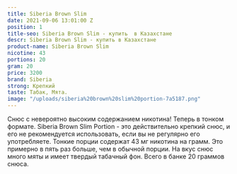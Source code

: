 ```yaml
---
title: Siberia Brown Slim
date: 2021-09-06 13:01:00 Z
position: 1
title-seo: Siberia Brown Slim - купить  в Казахстане
descr: Siberia Brown Slim - купить в Казахстане
product-name: Siberia Brown Slim
nicotine: 43
portions: 20
gram: 20
price: 3200
brand: Siberia
strong: Крепкий
taste: Табак, Мята.
image: "/uploads/siberia%20brown%20slim%20portion-7a5187.png"
---
```


Снюс с невероятно высоким содержанием никотина! Теперь в тонком формате. Siberia Brown Slim Portion - это действительно крепкий снюс, и его не рекомендуется использовать, если вы не регулярно его употребляете. Тонкие порции содержат 43 мг никотина на грамм. Это примерно в пять раз больше, чем в обычной порции. На вкус снюс много мяты и имеет твердый табачный фон. Всего в банке 20 граммов снюса.